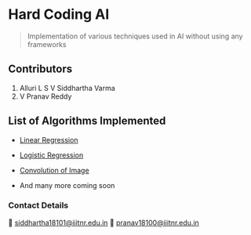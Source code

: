 # Hard Coding AI
> Implementation of various techniques used in AI without using any frameworks

## Contributors

1. Alluri L S V Siddhartha Varma 
2. V Pranav Reddy 

## List of Algorithms Implemented

  + [Linear Regression](https://github.com/siddhartha18101/HardCoding_ML/blob/main/linear_regression.py)

  + [Logistic Regression](https://github.com/siddhartha18101/HardCoding_ML/blob/main/logistic_regression.py)
  
  + [Convolution of Image](https://github.com/siddhartha18101/HardCoding_ML/blob/main/convolution.py)
  
  + And many more coming soon


### Contact Details

:email: siddhartha18101@iiitnr.edu.in
:email: pranav18100@iiitnr.edu.in
